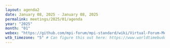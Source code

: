 ```yaml
---
layout: agenda2
date: January 08, 2025 - January 08, 2025
permalink: meetings/2025/01/agenda
year: "2025"
month: "01"
webex: "https://github.com/mpi-forum/mpi-standard/wiki/Virtual-Forum-Meeting-Information"
wtb_timezone: "5" # Can figure this out here: https://www.worldtimebuddy.com/clock-widget
---
```


